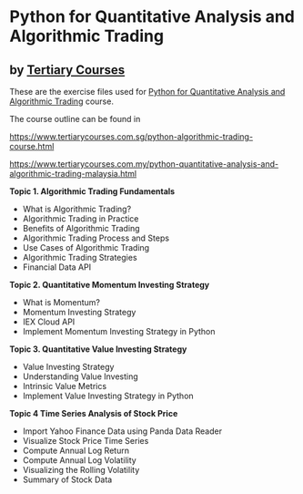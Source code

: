 # Python for Quantitative Analysis and Algorithmic Trading
## by [Tertiary Courses ](https://www.tertiarycourses.com.sg/)

These are the exercise files used for [Python for Quantitative Analysis and Algorithmic Trading](https://www.tertiarycourses.com.sg/python-algorithmic-trading-course.html) course. 

The course outline can be found in 

https://www.tertiarycourses.com.sg/python-algorithmic-trading-course.html

https://www.tertiarycourses.com.my/python-quantitative-analysis-and-algorithmic-trading-malaysia.html

<p><strong>Topic 1. Algorithmic Trading Fundamentals</strong></p>
<ul>
<li>What is Algorithmic Trading?</li>
<li>Algorithmic Trading in Practice</li>
<li>Benefits of Algorithmic Trading</li>
<li>Algorithmic Trading Process and Steps</li>
<li>Use Cases of Algorithmic Trading</li>
<li>Algorithmic Trading Strategies</li>
<li>Financial Data API</li>
</ul>
<p><strong>Topic 2. Quantitative Momentum Investing Strategy</strong></p>
<ul>
<li>What is Momentum?</li>
<li>Momentum Investing Strategy</li>
<li>IEX Cloud API</li>
<li>Implement Momentum Investing Strategy in Python</li>
</ul>
<p><strong>Topic 3. Quantitative Value Investing Strategy</strong></p>
<ul>
<li>Value Investing Strategy</li>
<li>Understanding Value Investing</li>
<li>Intrinsic Value Metrics</li>
<li>Implement Value Investing Strategy in Python</li>
</ul>
<p><strong>Topic 4 Time Series Analysis of Stock Price</strong></p>
<ul>
<li>Import Yahoo Finance Data using Panda Data Reader</li>
<li>Visualize Stock Price Time Series</li>
<li>Compute Annual Log Return</li>
<li>Compute Annual Log Volatility</li>
<li>Visualizing the Rolling Volatility</li>
<li>Summary of Stock Data</li>
</ul>
